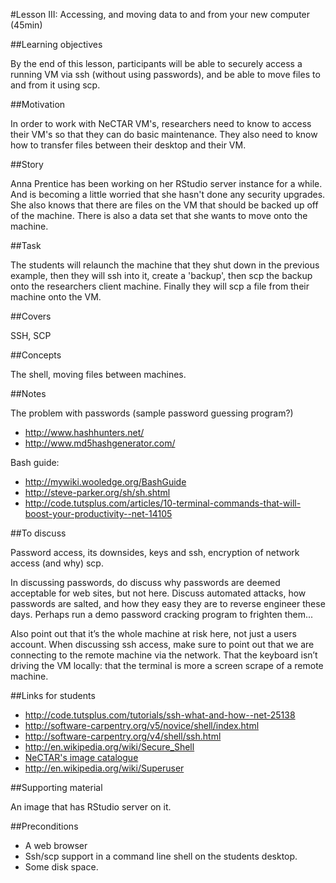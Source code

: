 #Lesson III: Accessing, and moving data to and from your new computer (45min)

##Learning objectives 

By the end of this lesson, participants will be able to securely access a running VM via ssh (without using passwords), 
and be able to move files to and from it using scp.

##Motivation 

In order to work with NeCTAR VM's, researchers need to know to access their VM's so that they can do basic maintenance.
They also need to know how to transfer files between their desktop and their VM. 

##Story

Anna Prentice has been working on her RStudio server instance for a while. And is becoming a little worried that she
hasn't done any security upgrades. She also knows that there are files on the VM that should be backed up off of the 
machine. There is also a data set that she wants to move onto the machine. 

##Task

The students will relaunch the machine that they shut down in the previous example, then they will ssh into it,
create a 'backup', then scp the backup onto the researchers client machine. Finally they will scp a file from their
machine onto the VM.

##Covers

SSH, SCP

##Concepts

The shell, moving files between machines.

##Notes 

The problem with passwords (sample password guessing program?)

* http://www.hashhunters.net/
* http://www.md5hashgenerator.com/

Bash guide:

* http://mywiki.wooledge.org/BashGuide
* http://steve-parker.org/sh/sh.shtml 
* http://code.tutsplus.com/articles/10-terminal-commands-that-will-boost-your-productivity--net-14105

##To discuss 

 Password access, its downsides, keys and ssh, encryption of network access (and why) scp. 
 
 In discussing passwords, do discuss why passwords are deemed acceptable for web sites, but not here. 
 Discuss automated attacks, how passwords are salted, and how they easy they are to reverse engineer these days. 
 Perhaps run a demo password cracking program to frighten them... 
 
 Also point out that it’s the whole machine at risk here, not just a users account. 
 When discussing ssh access, make sure to point out that we are connecting to the remote machine via the network. 
 That the keyboard isn’t driving the VM locally: that the terminal is more a screen scrape of a remote machine.

##Links for students 

* http://code.tutsplus.com/tutorials/ssh-what-and-how--net-25138
* http://software-carpentry.org/v5/novice/shell/index.html
* http://software-carpentry.org/v4/shell/ssh.html
* http://en.wikipedia.org/wiki/Secure_Shell
* [NeCTAR's image catalogue](https://wiki.rc.nectar.org.au/wiki/Image_Catalog)
* http://en.wikipedia.org/wiki/Superuser


##Supporting material 

An image that has RStudio server on it.

##Preconditions 

* A web browser
* Ssh/scp support in a command line shell on the students desktop.
* Some disk space.


